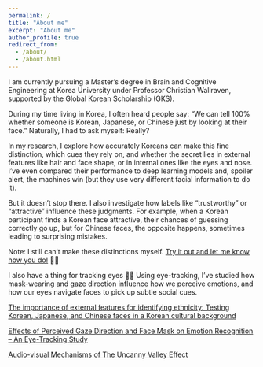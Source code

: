 ```yaml
---
permalink: /
title: "About me"
excerpt: "About me" 
author_profile: true
redirect_from: 
  - /about/
  - /about.html
---
```


I am currently pursuing a Master’s degree in Brain and Cognitive Engineering at Korea University under Professor Christian Wallraven, supported by the Global Korean Scholarship (GKS).  

During my time living in Korea, I often heard people say: “We can tell 100% whether someone is Korean, Japanese, or Chinese just by looking at their face.” Naturally, I had to ask myself: Really?

In my research, I explore how accurately Koreans can make this fine distinction, which cues they rely on, and whether the secret lies in external features like hair and face shape, or in internal ones like the eyes and nose. I’ve even compared their performance to deep learning models and, spoiler alert, the machines win (but they use very different facial information to do it).

But it doesn’t stop there. I also investigate how labels like “trustworthy” or “attractive” influence these judgments. For example, when a Korean participant finds a Korean face attractive, their chances of guessing correctly go up, but for Chinese faces, the opposite happens, sometimes leading to surprising mistakes.

Note: I still can’t make these distinctions myself. [Try it out and let me know how you do!](https://alllooksame.com/) 🤷‍♀️

I also have a thing for tracking eyes 👀👀 Using eye-tracking, I’ve studied how mask-wearing and gaze direction influence how we perceive emotions, and how our eyes navigate faces to pick up subtle social cues. 

[The importance of external features for identifying ethnicity: Testing Korean, Japanese, and Chinese faces in a Korean cultural background](https://www.researchgate.net/publication/386070146_The_importance_of_external_features_for_categorizing_ethnicity_Can_Koreans_identify_Korean_Japanese_and_Chinese_faces?_tp=eyJjb250ZXh0Ijp7ImZpcnN0UGFnZSI6InB1YmxpY2F0aW9uIiwicGFnZSI6InByb2ZpbGUiLCJwcmV2aW91c1BhZ2UiOiJwdWJsaWNhdGlvbiJ9fQ)

[Effects of Perceived Gaze Direction and Face Mask on Emotion Recognition – An Eye-Tracking Study](https://cnvplab.com/https-cnvplab-com-projects-short-term-plasticity-in-bistable-phonetic-word-processing-visual-crowding-in-holistic-configurations/projects-effects-of-perceived-gaze-direction-and-face-mask-on-face-perception/)

[Audio-visual Mechanisms of The Uncanny Valley Effect](https://cnvplab.com/https-cnvplab-com-projects-short-term-plasticity-in-bistable-phonetic-word-processing-visual-crowding-in-holistic-configurations/projects-short-term-plasticity-in-bistable-phonetic-word-processing-186-2/)


